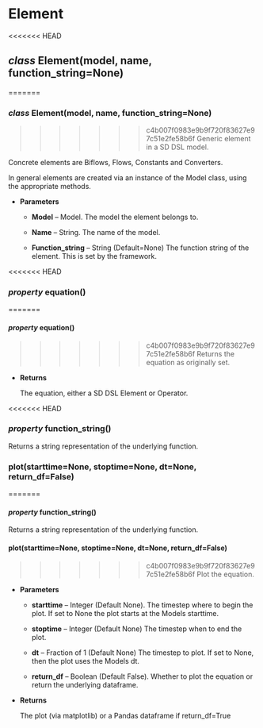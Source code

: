 # Element


<<<<<<< HEAD
## _class_ Element(model, name, function_string=None)
=======
### _class_ Element(model, name, function_string=None)
>>>>>>> c4b007f0983e9b9f720f83627e97c51e2fe58b6f
Generic element in a SD DSL model.

Concrete elements are Biflows, Flows, Constants and Converters.

In general elements are created via an instance of the Model class, using the appropriate methods.


* **Parameters**

    
    * **Model** – Model.
    The model the element belongs to.


    * **Name** – String.
    The name of the model.


    * **Function_string** – String (Default=None)
    The function string of the element. This is set by the framework.



<<<<<<< HEAD
### _property_ equation()
=======
#### _property_ equation()
>>>>>>> c4b007f0983e9b9f720f83627e97c51e2fe58b6f
Returns the equation as originally set.


* **Returns**

    The equation, either a SD DSL Element or Operator.

<<<<<<< HEAD
### _property_ function_string()
Returns a string representation of the underlying function.


### plot(starttime=None, stoptime=None, dt=None, return_df=False)
=======


#### _property_ function_string()
Returns a string representation of the underlying function.


#### plot(starttime=None, stoptime=None, dt=None, return_df=False)
>>>>>>> c4b007f0983e9b9f720f83627e97c51e2fe58b6f
Plot the equation.


* **Parameters**

    
    * **starttime** – Integer (Default None).
    The timestep where to begin the plot. If set to None the plot starts at the Models starttime.


    * **stoptime** – Integer (Default None)
    The timestep when to end the plot.


    * **dt** – Fraction of 1 (Default None)
    The timestep to plot. If set to None, then the plot uses the Models dt.


    * **return_df** – Boolean (Default False).
    Whether to plot the equation or return the underlying dataframe.



* **Returns**

    The plot (via matplotlib) or a Pandas dataframe if return_df=True
